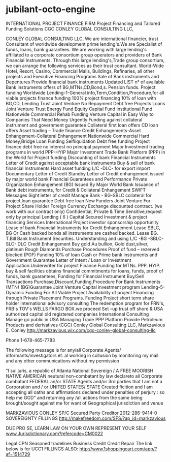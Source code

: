 # jubilant-octo-engine
INTERNATIONAL PROJECT FINANCE FIRM
Project Financing and Tailored Funding Solutions
CGC CONLEY GLOBAL CONSULTING LLC,

CONLEY GLOBAL CONSULTING LLC, We are international financier, trust Consultant of worldwide development prime lending's.We are Specialist of funds, loans, bank guarantees. We are working with large lending's affiliated to a corporate consortium group operators and providers of Bank Financial Instruments. Through this large lending's,Trade group consortium, we can arrange the following services as their trust consultant.
World-Wide Hotel, Resort, Casino, Commercial Malls, Buildings, Refinaries, all other projects and Executive Financing Programs
Sale of Bank instruments and Depentures
Provide financial bank instruments
Updated LIST n° of available Bank instruments offers of BG,MTNs,CD,Bond,s.
Pension funds.
Project funding Worldwide
Lending-1-General info,Term,Condition,Procedure,for all viable projects finance funding
100% project financing 10% of loan with BG,CD,
Lending Trust
Joint Venture No Repayment Debt free Projects Loans
Joint Venture Trust
Energy Fund
Equity Capital Fund
Institutional Fund
Nationwide Commercial Rehab Funding
Venture Capital in Easy Way to Companies That Need Money Urgently
Funding against collateral instrument and government guarantee
Collateral first loan offers
CD loan offers
Asset trading – Trade finance
Credit Enhangements-Asset Enhangement-Collateral Enhangement
Nationwide Commercial Hard Money,Bridge Loan Funding
Selfliquidation Debt free funding
Project finance debt free no interest no principal payment
Major Investment trading programs in world PPP-HYIP
Major Investment Trade Bank Platform (PPP) in the World for Project funding
Discounting of bank Financial Instruments
Letter of Credit against acceptable bank instruments
Buy & sell of bank financial Instruments
Hard asset funding
L/C -DLC- for export import
Documentary Letter of Credit
Standby Letter of Credit enhangement issued by major world bank
Financial Guarantees and Performance
Private Organization Enhangement (BG) Issued By Major World Bank
Issuance of Bank debt instruments, for Credit & Collateral Enhangement
SWIFT Messages
Sight letter of credit
Manage Bank - BG-SBLC collateral for project,loan guarantee Debt free loan
New Funders Joint Venture For Project Share Holder
Foreign Currency Exchange discounted contract. (we work with our contract only)
Confidential, Private & Time Sensitive,request only by principal
Lending ( 6 ) Capital Secured Investment & project financing Services
International Project investor sponsorship opportunity
Lease of bank Financial Instruments for Credit Enhangement
Lease SBLC, BG Or Cash backed bonds all instruments are cashed backed.
Lease BG. T.Bill Bank Instrument Securities.
Understanding and using L/C -BG -SBLC-SLC- DLC Credit Enhangement
Buy gold Au bullion, Gold dust,silver, platinum
Rough Diamonds Purchase Procedures
Proof of fund – rezerved blocked (POF)
Funding 10% of loan Cash or Prime bank instruments and Government Guarantee
Letter of Intent / Loan or Investment Application.Underwriter for project Finance
Funding for MTNs. PPP. HYIP. buy & sell facilities
obtains financial commitments for loans, funds, proof of funds, bank guarantees,
Funding for Financial Instrument Buy/Sell Transactions
Purchase,Discount,Funding,Procedure For Bank Instruments (MTN) (BG)Guarantee
Joint Venture Capital investment program
Lending-5-Dynamic Funding For All Viable Project
Availability of project Financing through Private Placement Programs.
Funding Project short term share holder
International advisory consulting
The redemption program for FRN's, FRB's TOV's WELLS FARGO BOX.we proceed
Set –up trust off shore & USA authorized capital old registered companies
International Consulting
Manage go public in USA
Managing Trade PPP Platform
Provide Petroleum Products and derivatives
(CGC) Conley Global Consulting LLC, Markzavious E. Conley
http://markzavious.wix.com/cgc-conley-global-consulting-llc

Phone 1-678-465-7783
 
The following message is for any/all Corporate Agents/ informants/investigators et. al working in collusion by monitoring my mail and any other communications without my permission

"I sui juris, a republic of Atlanta National Sovereign / A FREE MOORISH NATIVE AMERICAN neutural non-combatant by law declareto all Corporate combatant FEDERAL an/or STATE Agents and/or 3rd parties that I am not a Corporation and / or UNITED STATES/ STATE Created ficition and I am accepting all oaths and affirmations declared under penalties of perjury : so help me GOD" and returning any /all actions from the same being brought/sought against me for want of Geographical jurisdiction and venue

MARKZAVIOUS CONLEY
SP/C Secured Party Creditor
2012-286-9414-0
SOVEREIGNTY FILLINGS
http://makefreedom.com/SFS/?ap_id=markzavious
 
DUE PRO SE, LEARN LAW ON YOUR OWN REPRESENT YOUR SELF
www.Jurisdictionary.com?refercode=CM0022
 
Legal CPN
Seasoned tradelines
Business Credit
Credit Repair
The link below is for UCC1 FILLINGS ALSO:
http://www.1shoppingcart.com/app/?af=1514729
